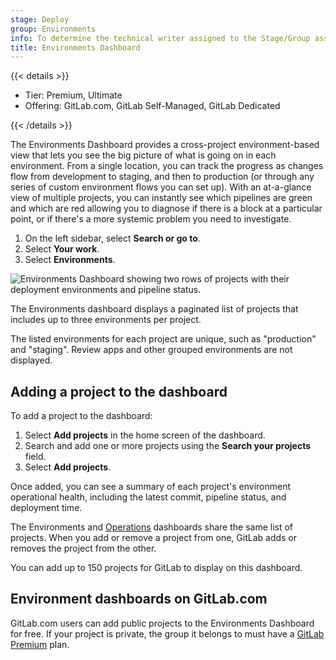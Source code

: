 ```yaml
---
stage: Deploy
group: Environments
info: To determine the technical writer assigned to the Stage/Group associated with this page, see https://handbook.gitlab.com/handbook/product/ux/technical-writing/#assignments
title: Environments Dashboard
---
```


{{< details >}}

- Tier: Premium, Ultimate
- Offering: GitLab.com, GitLab Self-Managed, GitLab Dedicated

{{< /details >}}

The Environments Dashboard provides a cross-project
environment-based view that lets you see the big picture
of what is going on in each environment. From a single
location, you can track the progress as changes flow
from development to staging, and then to production (or
through any series of custom environment flows you can set up).
With an at-a-glance view of multiple projects, you can instantly
see which pipelines are green and which are red allowing you to
diagnose if there is a block at a particular point, or if there's
a more systemic problem you need to investigate.

1. On the left sidebar, select **Search or go to**.
1. Select **Your work**.
1. Select **Environments**.

![Environments Dashboard showing two rows of projects with their deployment environments and pipeline status.](img/environments_dashboard_v12_5.png)

The Environments dashboard displays a paginated list of projects that includes
up to three environments per project.

The listed environments for each project are unique, such as
"production" and "staging". Review apps and other grouped
environments are not displayed.

## Adding a project to the dashboard

To add a project to the dashboard:

1. Select **Add projects** in the home screen of the dashboard.
1. Search and add one or more projects using the **Search your projects** field.
1. Select **Add projects**.

Once added, you can see a summary of each project's environment operational
health, including the latest commit, pipeline status, and deployment time.

The Environments and [Operations](../../user/operations_dashboard/_index.md)
dashboards share the same list of projects. When you add or remove a
project from one, GitLab adds or removes the project from the other.

You can add up to 150 projects for GitLab to display on this dashboard.

## Environment dashboards on GitLab.com

GitLab.com users can add public projects to the Environments
Dashboard for free. If your project is private, the group it belongs
to must have a [GitLab Premium](https://about.gitlab.com/pricing/) plan.
